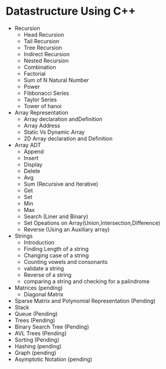 # Datastructure Using C++

* Recursion
  * Head Recursion
  * Tail Recursion
  * Tree Recursion
  * Indirect Recursion
  * Nested Recursion
  * Combination
  * Factorial
  * Sum of N Natural Number
  * Power
  * Fibbonacci Series
  * Taylor Series
  * Tower of hanoi
* Array Representation
  * Array declaration andDefinition
  * Array Address
  * Static Vs Dynamic Array
  * 2D Array declaration and Definition
* Array ADT
  * Append
  * Insert
  * Display
  * Delete
  * Avg
  * Sum (Recursive and Iterative)
  * Get
  * Set
  * Min
  * Max
  * Search (Liner and Binary)
  * Set Opeations on Array(Union,Intersection,Difference)
  * Reverse (Using an Auxiliary array)
* Strings
  * Introduction
  * Finding Length of a string
  * Changing case of a string
  * Counting vowels and consonants
  * validate a string
  * Reverse of a string
  * comparing a string and checking for a palindrome
* Matrices (pending)
  * Diagonal Matrix
* Sparse Matrix and Polynomial Representation (Pending)
* Stack
* Queue (Pending)
* Trees (Pending)
* Binary Search Tree (Pending)
* AVL Trees (Pending)
* Sorting (Pending)
* Hashing (pending)
* Graph (pending)
* Asymptotic Notation (pending)
